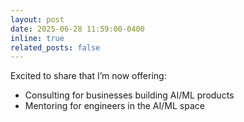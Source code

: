 ```yaml
---
layout: post
date: 2025-06-28 11:59:00-0400
inline: true
related_posts: false
---
```


Excited to share that I’m now offering:
<ul>
    <li>Consulting for businesses building AI/ML products</li>
    <li>Mentoring for engineers in the AI/ML space</li>
</ul>